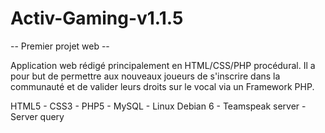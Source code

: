 # Activ-Gaming-v1.1.5

-- Premier projet web --

Application web rédigé principalement en HTML/CSS/PHP procédural.
Il a pour but de permettre aux nouveaux joueurs de s'inscrire dans la communauté et de valider leurs droits sur le vocal via un Framework PHP.

HTML5 - CSS3 - PHP5 - MySQL - Linux Debian 6 -
Teamspeak server - Server query
